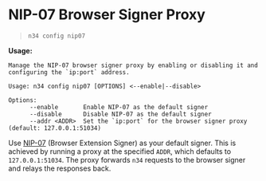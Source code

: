 # NIP-07 Browser Signer Proxy

> `n34 config nip07`

**Usage:**
```
Manage the NIP-07 browser signer proxy by enabling or disabling it and configuring the `ip:port` address.

Usage: n34 config nip07 [OPTIONS] <--enable|--disable>

Options:
      --enable       Enable NIP-07 as the default signer
      --disable      Disable NIP-07 as the default signer
      --addr <ADDR>  Set the `ip:port` for the browser signer proxy (default: 127.0.0.1:51034)
```

Use [NIP-07] (Browser Extension Signer) as your default signer. This is achieved
by running a proxy at the specified `ADDR`, which defaults to `127.0.0.1:51034`.
The proxy forwards `n34` requests to the browser signer and relays the responses
back.

[NIP-07]: https://github.com/nostr-protocol/nips/blob/master/07.md
